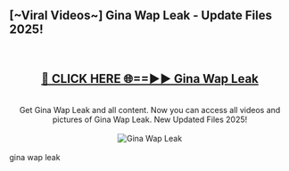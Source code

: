 <h2>[~Viral Videos~] Gina Wap Leak - Update Files 2025!</h2>
<br>
<div align="center">
<h2><a href="https://betterlinks.top/A2PfLJ" rel="nofollow">🔴 CLICK HERE 🌐==►► Gina Wap Leak</a></h2>
<br>
Get Gina Wap Leak and all content. Now you can access all videos and pictures of Gina Wap Leak. New Updated Files 2025!
<br>
<br>
<a href="https://betterlinks.top/A2PfLJ" rel="nofollow" data-target="animated-image.originalLink"><img src="https://i.ibb.co.com/WyWwxjT/player-gif2.gif" alt="Gina Wap Leak" style="max-width: 100%; display: inline-block;" data-target="animated-image.originalImage"></a>
</div>
<br>
gina wap leak